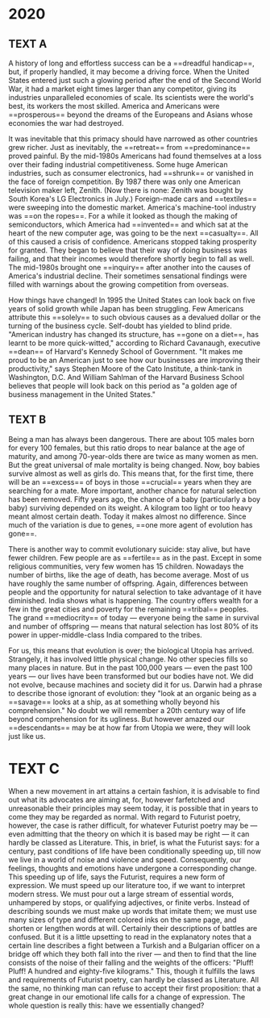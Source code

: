 
# 2020

## TEXT A

A history of long and effortless success can be a ==dreadful handicap==, but, if properly handled, it may become a driving force. When the United States entered just such a glowing period after the end of the Second World War, it had a market eight times larger than any competitor, giving its industries unparalleled economies of scale. Its scientists were the world's best, its workers the most skilled. America and Americans were ==prosperous== beyond the dreams of the Europeans and Asians whose economies the war had destroyed.

It was inevitable that this primacy should have narrowed as other countries grew richer. Just as inevitably, the ==retreat== from ==predominance== proved painful. By the mid-1980s Americans had found themselves at a loss over their fading industrial competitiveness. Some huge American industries, such as consumer electronics, had ==shrunk== or vanished in the face of foreign competition. By 1987 there was only one American television maker left, Zenith. (Now there is none: Zenith was bought by South Korea's LG Electronics in July.) Foreign-made cars and ==textiles== were sweeping into the domestic market. America's machine-tool industry was ==on the ropes==. For a while it looked as though the making of semiconductors, which America had ==invented== and which sat at the heart of the new computer age, was going to be the next ==casualty==.
All of this caused a crisis of confidence. Americans stopped taking prosperity for granted. They began to believe that their way of doing business was failing, and that their incomes would therefore shortly begin to fall as well. The mid-1980s brought one ==inquiry== after another into the causes of America's industrial decline. Their sometimes sensational findings were filled with warnings about the growing competition from overseas.

How things have changed! In 1995 the United States can look back on five years of solid growth while Japan has been struggling. Few Americans attribute this ==solely== to such obvious causes as a devalued dollar or the turning of the business cycle. Self-doubt has yielded to blind pride. "American industry has changed its structure, has ==gone on a diet==, has learnt to be more quick-witted," according to Richard Cavanaugh, executive ==dean== of Harvard's Kennedy School of Government. "It makes me proud to be an American just to see how our businesses are improving their productivity," says Stephen Moore of the Cato Institute, a think-tank in Washington, D.C. And William Sahlman of the Harvard Business School believes that people will look back on this period as "a golden age of business management in the United States."

## TEXT B

Being a man has always been dangerous. There are about 105 males born for every 100 females, but this ratio drops to near balance at the age of maturity, and among 70-year-olds there are twice as many women as men. But the great universal of male mortality is being changed. Now, boy babies survive almost as well as girls do. This means that, for the first time, there will be an ==excess== of boys in those ==crucial== years when they are searching for a mate. More important, another chance for natural selection has been removed. Fifty years ago, the chance of a baby (particularly a boy baby) surviving depended on its weight. A kilogram too light or too heavy meant almost certain death. Today it makes almost no difference. Since much of the variation is due to genes, ==one more agent of evolution has gone==.

There is another way to commit evolutionary suicide: stay alive, but have fewer children. Few people are as ==fertile== as in the past. Except in some religious communities, very few women has 15 children. Nowadays the number of births, like the age of death, has become average. Most of us have roughly the same number of offspring. Again, differences between people and the opportunity for natural selection to take advantage of it have diminished. India shows what is happening. The country offers wealth for a few in the great cities and poverty for the remaining ==tribal== peoples. The grand ==mediocrity== of today — everyone being the same in survival and number of offspring — means that natural selection has lost 80% of its power in upper-middle-class India compared to the tribes.

For us, this means that evolution is over; the biological Utopia has arrived. Strangely, it has involved little physical change. No other species fills so many places in nature. But in the past 100,000 years — even the past 100 years — our lives have been transformed but our bodies have not. We did not evolve, because machines and society did it for us. Darwin had a phrase to describe those ignorant of evolution: they "look at an organic being as a ==savage== looks at a ship, as at something wholly beyond his comprehension." No doubt we will remember a 20th century way of life beyond comprehension for its ugliness. But however amazed our ==descendants== may be at how far from Utopia we were, they will look just like us.

# TEXT C

When a new movement in art attains a certain fashion, it is advisable to find out what its advocates are aiming at, for, however farfetched and unreasonable their principles may seem today, it is possible that in years to come they may be regarded as normal. With regard to Futurist poetry, however, the case is rather difficult, for whatever Futurist poetry may be — even admitting that the theory on which it is based may be right — it can hardly be classed as Literature.
This, in brief, is what the Futurist says: for a century, past conditions of life have been conditionally speeding up, till now we live in a world of noise and violence and speed. Consequently, our feelings, thoughts and emotions have undergone a corresponding change. This speeding up of life, says the Futurist, requires a new form of expression. We must speed up our literature too, if we want to interpret modern stress. We must pour out a large stream of essential words, unhampered by stops, or qualifying adjectives, or finite verbs. Instead of describing sounds we must make up words that imitate them; we must use many sizes of type and different colored inks on the same page, and shorten or lengthen words at will.
Certainly their descriptions of battles are confused. But it is a little upsetting to read in the explanatory notes that a certain line describes a fight between a Turkish and a Bulgarian officer on a bridge off which they both fall into the river — and then to find that the line consists of the noise of their falling and the weights of the officers: "Pluff! Pluff! A hundred and eighty-five kilograms."
This, though it fulfills the laws and requirements of Futurist poetry, can hardly be classed as Literature. All the same, no thinking man can refuse to accept their first proposition: that a great change in our emotional life calls for a change of expression. The whole question is really this: have we essentially changed?